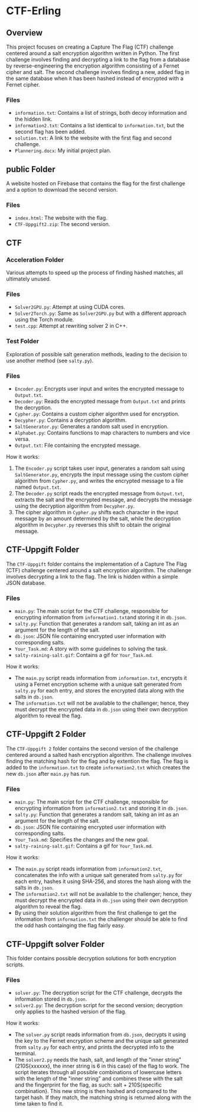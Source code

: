 # CTF-Erling

## Overview

This project focuses on creating a Capture The Flag (CTF) challenge centered around a salt encryption algorithm written in Python. The first challenge involves finding and decrypting a link to the flag from a database by reverse-engineering the encryption algorithm consisting of a Fernet cipher and salt. The second challenge involves finding a new, added flag in the same database when it has been hashed instead of encrypted with a Fernet cipher.

### Files

- `information.txt`: Contains a list of strings, both decoy information and the hidden link.
- `information2.txt`: Contains a list identical to `information.txt`, but the second flag has been added.
- `solution.txt`: A link to the website with the first flag and second challenge.
- `Plannering.docx`: My initial project plan.

## public Folder

A website hosted on Firebase that contains the flag for the first challenge and a option to download the second version.

### Files

- `index.html`: The website with the flag.
- `CTF-Uppgift2.zip`: The second version.

## CTF

### Acceleration Folder

Various attempts to speed up the process of finding hashed matches, all ultimately unused.

### Files

- `Solver2GPU.py`: Attempt at using CUDA cores.
- `Solver2Torch.py`: Same as `Solver2GPU.py` but with a different approach using the Torch module.
- `test.cpp`: Attempt at rewriting solver 2 in C++.

### Test Folder

Exploration of possible salt generation methods, leading to the decision to use another method (see `salty.py`).

### Files

- `Encoder.py`: Encrypts user input and writes the encrypted message to `Output.txt`.
- `Decoder.py`: Reads the encrypted message from `Output.txt` and prints the decryption.
- `Cypher.py`: Contains a custom cipher algorithm used for encryption.
- `Decypher.py`: Contains a decryption algorithm.
- `SaltGenerator.py`: Generates a random salt used in encryption.
- `Alphabet.py`: Contains functions to map characters to numbers and vice versa.
- `Output.txt`: File containing the encrypted message.

How it works:

1. The `Encoder.py` script takes user input, generates a random salt using `SaltGenerator.py`, encrypts the input message using the custom cipher algorithm from `Cypher.py`, and writes the encrypted message to a file named `Output.txt`.
2. The `Decoder.py` script reads the encrypted message from `Output.txt`, extracts the salt and the encrypted message, and decrypts the message using the decryption algorithm from `Decypher.py`.
3. The cipher algorithm in `Cypher.py` shifts each character in the input message by an amount determined by the salt, while the decryption algorithm in `Decypher.py` reverses this shift to obtain the original message.

## CTF-Uppgift Folder

The `CTF-Uppgift` folder contains the implementation of a Capture The Flag (CTF) challenge centered around a salt encryption algorithm. The challenge involves decrypting a link to the flag. The link is hidden within a simple JSON database.

### Files

- `main.py`: The main script for the CTF challenge, responsible for encrypting information from `information1.txt`and storing it in `db.json`.
- `salty.py`: Function that generates a random salt, taking an int as an argument for the length of the salt.
- `db.json`: JSON file containing encrypted user information with corresponding salts.
- `Your_Task.md`: A story with some guidelines to solving the task.
- `salty-raining-salt.gif`: Contains a gif for `Your_Task.md`.

How it works:

- The `main.py` script reads information from `information.txt`, encrypts it using a Fernet encryption scheme with a unique salt generated from `salty.py` for each entry, and stores the encrypted data along with the salts in `db.json`.
- The `information.txt` will not be available to the challenger; hence, they must decrypt the encrypted data in `db.json` using their own decryption algorithm to reveal the flag.

## CTF-Uppgift 2 Folder

The `CTF-Uppgift 2` folder contains the second version of the challenge centered around a salted hash encryption algorithm. The challenge involves finding the matching hash for the flag and by extention the flag. The flag is added to the `information.txt` to create `information2.txt` which creates the new `db.json` after `main.py` has run.

### Files

- `main.py`: The main script for the CTF challenge, responsible for encrypting information from `information2.txt` and storing it in `db.json`.
- `salty.py`: Function that generates a random salt, taking an int as an argument for the length of the salt.
- `db.json`: JSON file containing encrypted user information with corresponding salts.
- `Your_Task.md`: Specifies the changes and the new goal.
- `salty-raining-salt.gif`: Contains a gif for `Your_Task.md`.

How it works:

- The `main.py` script reads information from `information2.txt`, concatenates the info with a unique salt generated from `salty.py` for each entry, hashes it using SHA-256, and stores the hash along with the salts in `db.json`.
- The `information2.txt` will not be available to the challenger; hence, they must decrypt the encrypted data in `db.json` using their own decryption algorithm to reveal the flag.
- By using their solution algorithm from the first challenge to get the information from `information.txt` the challenger should be able to find the odd hash containging the flag fairly easy.

## CTF-Uppgift solver Folder

This folder contains possible decryption solutions for both encryption scripts.

### Files

- `solver.py`: The decryption script for the CTF challenge, decrypts the information stored in `db.json`.
- `solver2.py`: The decryption script for the second version; decryption only applies to the hashed version of the flag.

How it works:

- The `solver.py` script reads information from `db.json`, decrypts it using the key to the Fernet encryption scheme and the unique salt generated from `salty.py` for each entry, and prints the decrypted info to the terminal.
- The `solver2.py` needs the hash, salt, and length of the "inner string" (210S{xxxxxx}, the inner string is 6 in this case) of the flag to work. The script iterates through all possible combinations of lowercase letters with the length of the "inner string" and combines these with the salt and the fingerprint for the flag, as such: salt + 210S{specific combination}. This new string is then hashed and compared to the target hash. If they match, the matching string is returned along with the time taken to find it.
